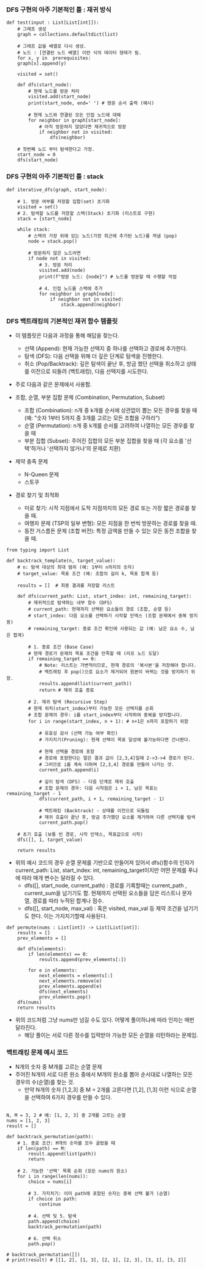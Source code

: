 ### DFS 구현의 아주 기본적인 틀 : 재귀 방식
```
def test(input : List[List[int]]):
    # 그래프 생성
    graph = collections.defaultdict(list)

    # 그래프 값을 배열로 다시 생성.
    # 노드 : [연결된 노드 배열] 이런 식의 데이터 형태가 됨.
    for x, y in  prerequisites:
    graph[x].append(y)

    visited = set() 

    def dfs(start_node):
        # 현재 노드를 방문 처리
        visited.add(start_node)
        print(start_node, end=' ') # 방문 순서 출력 (예시)

        # 현재 노드와 연결된 모든 인접 노드에 대해
        for neighbor in graph[start_node]:
            # 아직 방문하지 않았다면 재귀적으로 방문
            if neighbor not in visited:
                dfs(neighbor)

    # 첫번째 노드 부터 탐색한다고 가정.
    start_node = 0
    dfs(start_node)

```

### DFS 구현의 아주 기본적인 틀 : stack 

```
def iterative_dfs(graph, start_node):

    # 1. 방문 여부를 저장할 집합(set) 초기화
    visited = set()
    # 2. 탐색할 노드를 저장할 스택(Stack) 초기화 (리스트로 구현)
    stack = [start_node]
    
    while stack:
        # 스택의 가장 위에 있는 노드(가장 최근에 추가된 노드)를 꺼냄 (pop)
        node = stack.pop()
        
        # 방문하지 않은 노드라면
        if node not in visited:
            # 3. 방문 처리
            visited.add(node)
            print(f"방문 노드: {node}") # 노드를 방문할 때 수행할 작업
            
            # 4. 인접 노드를 스택에 추가
            for neighbor in graph[node]:
                if neighbor not in visited:
                    stack.append(neighbor)
```

### DFS 백트래킹의 기본적인 재귀 함수 템플릿
- 이 템플릿은 다음과 과정을 통해 해답을 찾는다. 
    - 선택 (Append): 현재 가능한 선택지 중 하나를 선택하고 경로에 추가한다.
    - 탐색 (DFS): 다음 선택을 위해 더 깊은 단계로 탐색을 진행한다.
    - 취소 (Pop/Backtrack): 깊은 탐색이 끝난 후, 방금 했던 선택을 취소하고 상태를 이전으로 되돌려 (백트래킹), 다음 선택지를 시도한다.

- 주로 다음과 같은 문제에서 사용함.
- 조합, 순열, 부분 집합 문제 (Combination, Permutation, Subset)
    - 조합 (Combination): n개 중 k개를 순서에 상관없이 뽑는 모든 경우를 찾을 때 (예: "숫자 1부터 5까지 중 3개를 고르는 모든 조합을 구하라")
    - 순열 (Permutation): n개 중 k개를 순서를 고려하여 나열하는 모든 경우를 찾을 때
    - 부분 집합 (Subset): 주어진 집합의 모든 부분 집합을 찾을 때 (각 요소를 '선택'하거나 '선택하지 않거나'의 문제로 치환)
- 제약 충족 문제 
    - N-Queen 문제
    - 스토쿠
- 경로 찾기 및 최적화
    - 미로 찾기: 시작 지점에서 도착 지점까지의 모든 경로 또는 가장 짧은 경로를 찾을 때.
    - 여행자 문제 (TSP의 일부 변형): 모든 지점을 한 번씩 방문하는 경로를 찾을 때.
    - 동전 거스름돈 문제 (조합 버전): 특정 금액을 만들 수 있는 모든 동전 조합을 찾을 때.

```
from typing import List

def backtrack_template(n, target_value):
    # n: 탐색 대상의 최대 범위 (예: 1부터 n까지의 숫자)
    # target_value: 목표 조건 (예: 조합의 길이 k, 목표 합계 등)
    
    results = []  # 최종 결과를 저장할 리스트

    def dfs(current_path: List, start_index: int, remaining_target):
        # 재귀적으로 탐색하는 내부 함수 (DFS)
        # current_path: 현재까지 선택된 요소들의 경로 (조합, 순열 등)
        # start_index: 다음 요소를 선택하기 시작할 인덱스 (조합 문제에서 중복 방지용)
        # remaining_target: 종료 조건 확인에 사용되는 값 (예: 남은 요소 수, 남은 합계)

        # 1. 종료 조건 (Base Case)
        # 현재 경로가 문제의 목표 조건을 만족할 때 (리프 노드 도달)
        if remaining_target == 0:
            # Note: 리스트는 가변적이므로, 현재 경로의 '복사본'을 저장해야 합니다.
            # 백트래킹 후 pop()으로 요소가 제거되어 원본이 바뀌는 것을 방지하기 위함.
            results.append(list(current_path))
            return # 재귀 호출 종료

        # 2. 재귀 탐색 (Recursive Step)
        # 현재 위치(start_index)부터 가능한 모든 선택지를 순회
        # 조합 문제의 경우: i를 start_index부터 시작하여 중복을 방지합니다.
        for i in range(start_index, n + 1): # n+1은 n까지 포함하기 위함
            
            # 유효성 검사 (선택 가능 여부 확인)
            # 가지치기(Pruning): 현재 선택이 목표 달성에 불가능하다면 건너뛴다.

            # 현재 선택을 경로에 포함
            # 경로에 포함한다는 말은 결과 값이 [2,3,4]일때 2->3->4 경로가 된다. 
            # 그러므로 i를 계속 더하며 [2,3,4] 경로를 만들어 나가는 것.
            current_path.append(i)

            # 깊이 탐색 (DFS) - 다음 단계로 재귀 호출
            # 조합 문제의 경우: 다음 시작점은 i + 1, 남은 목표는 remaining_target - 1
            dfs(current_path, i + 1, remaining_target - 1)

            # 백트래킹 (Backtrack) - 상태를 이전으로 되돌림
            # 재귀 호출이 끝난 후, 방금 추가했던 요소를 제거하여 다른 선택지를 탐색
            current_path.pop()

    # 초기 호출 (보통 빈 경로, 시작 인덱스, 목표값으로 시작)
    dfs([], 1, target_value)
    
    return results

```
- 위의 예시 코드의 경우 순열 문제를 기반으로 만들어져 있어서 dfs()함수의 인자가 current_path: List, start_index: int, remaining_target이지만 어떤 문제를 푸냐에 따라 매개 변수는 달라질 수 있다. 
    - dfs([], start_node, current_path) : 경로를 기록할때는 current_path , current_sum을 넘기기도 함. 현재까지 선택된 요소들을 담은 리스트나 문자열, 경로를 따라 누적된 합계나 점수. 
    - dfs([], start_node, max_val) : 혹은 visited, max_val 등 제약 조건을 넘기기도 한다. 이는 가지치기할때 사용된다.


```
def permute(nums : List[int]) -> List[List[int]]:
    results = [] 
    prev_elements = [] 

    def dfs(elements):
        if len(elements) == 0: 
            results.append(prev_elements[:])

        for e in elements:
            next_elements = elements[:]
            next_elements.remove(e)
            prev_elements.append(e)
            dfs(next_elements)
            prev_elements.pop()
    dfs(nums)
    return results
```

- 위의 코드처럼 그냥 nums만 넘길 수도 있다. 어떻게 풀이하냐에 따라 인자는 매번 달라진다.
    - 해당 풀이는 서로 다른 정수를 입력받아 가능한 모든 순열을 리턴하라는 문제임.

### 백트래킹 문제 예시 코드 
- N개의 숫자 중 M개를 고르는 순열 문제
- 주어진 N개의 서로 다른 원소 중에서 M개의 원소를 뽑아 순서대로 나열하는 모든 경우의 수(순열)를 찾는 것.
  - 만약 N개의 숫자 [1,2,3] 중 M = 2개를 고른다면 [1,2], [1,3] 이런 식으로 순열을 선택하여 6가지 경우를 만들 수 있다. 

```

N, M = 3, 2 # 예: [1, 2, 3] 중 2개를 고르는 순열
nums = [1, 2, 3]
result = []

def backtrack_permutation(path):
    # 1. 종료 조건: M개의 숫자를 모두 골랐을 때
    if len(path) == M:
        result.append(list(path))
        return

    # 2. 가능한 '선택' 목록 순회 (모든 nums의 원소)
    for i in range(len(nums)):
        choice = nums[i]
        
        # 3. 가지치기: 이미 path에 포함된 숫자는 중복 선택 불가 (순열)
        if choice in path:
            continue
            
        # 4. 선택 및 5. 탐색
        path.append(choice) 
        backtrack_permutation(path)
        
        # 6. 선택 취소
        path.pop()

# backtrack_permutation([])
# print(result) # [[1, 2], [1, 3], [2, 1], [2, 3], [3, 1], [3, 2]]
```